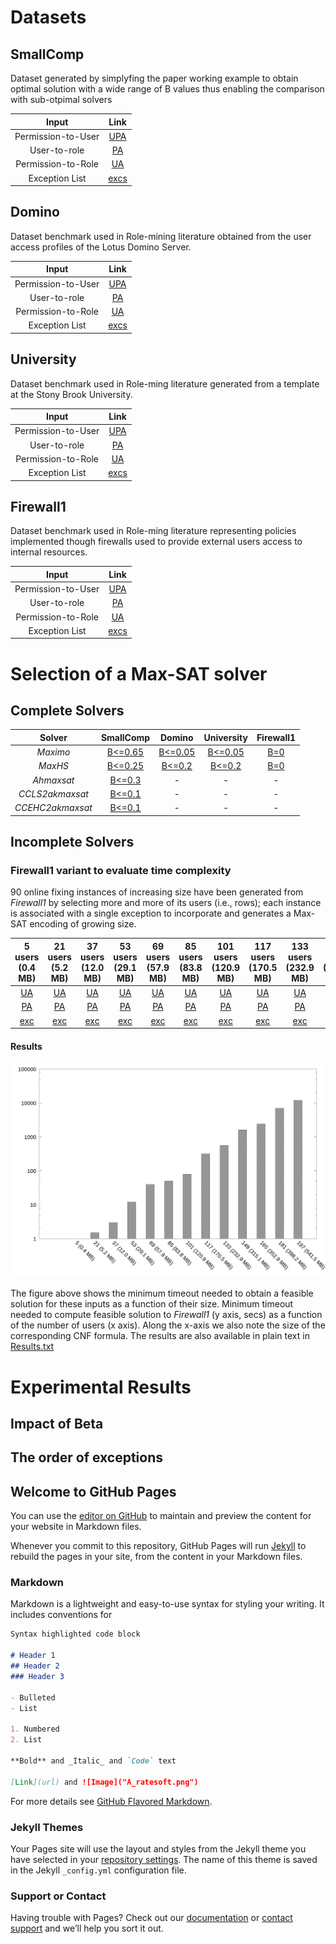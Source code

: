 
# Datasets

## SmallComp

Dataset generated by simplyfing the paper working example to obtain optimal solution with a wide range of B values thus enabling the comparison with sub-otpimal solvers


|Input| Link|  	   
|:-:	           |:---:	|
|Permission-to-User | [UPA](dataset/SC/UPA.txt)|
|User-to-role      |[PA](dataset/SC/UA.txt)  |
|Permission-to-Role | [UA](dataset/SC/PA.txt) |
|Exception List           | [excs](dataset/SC/excs.txt)| 


## Domino

Dataset benchmark used in Role-mining literature obtained from the user access profiles of the Lotus Domino Server.


|Input| Link|  	   
|:-:	           |:---:	|
|Permission-to-User | [UPA](dataset/D/UPA.txt)|
|User-to-role      |[PA](dataset/D/UA.txt)  |
|Permission-to-Role | [UA](dataset/D/PA.txt) |
|Exception List           | [excs](dataset/D/excs.txt)| 


## University

Dataset benchmark used in Role-ming literature generated from a template at the Stony Brook University.


|Input| Link|  	   
|:-:	           |:---:	|
|Permission-to-User | [UPA](dataset/U/UPA.txt)|
|User-to-role      |[PA](dataset/U/UA.txt)  |
|Permission-to-Role | [UA](dataset/U/PA.txt) |
|Exception List           | [excs](dataset/U/excs.txt)| 


## Firewall1

Dataset benchmark used in Role-ming literature representing policies implemented though firewalls used to provide external users access to internal resources. 


|Input| Link|  	   
|:-:	           |:---:	|
|Permission-to-User | [UPA](dataset/F/UPA.txt)|
|User-to-role      |[PA](dataset/F/UA.txt)  |
|Permission-to-Role | [UA](dataset/F/PA.txt) |
|Exception List           | [excs](dataset/F/excs.txt)| 





# Selection of a Max-SAT solver

## Complete Solvers

|Solver  	       |SmallComp  |Domino   	 |University   	|Firewall1   	|   	
|:-:	           |:---:	|:---:	|:---:	|:---:	|	
|_Maximo_   	   |[B<=0.65](CompleteS/SC/Maximo/Results.txt)   	   |[B<=0.05](CompleteS/D/Maximo/Results.txt)    	  |[B<=0.05](CompleteS/U/Maximo/Results.txt)   	| [B=0](CompleteS/F/Maximo/Results.txt)   	|   	
|_MaxHS_   	     |[B<=0.25](CompleteS/SC/MaxHS/Results.txt)     	   |[B<=0.2](CompleteS/D/MaxHS/Results.txt)   	      |[B<=0.2](CompleteS/U/MaxHS/Results.txt)    	| [B=0](CompleteS/F/MaxHS/Results.txt)   	|   	
|_Ahmaxsat_   	 |[B<=0.3](CompleteS/SC/Ahmaxsat/Results.txt)   	 |- | -  	|  - 	|   	
|_CCLS2akmaxsat_ |[B<=0.1](CompleteS/SC/CCLS2akmaxsat/Results.txt) |- |  - 	|  - 	|   	
|_CCEHC2akmaxsat_|[B<=0.1](CompleteS/SC/CCEHC2akmaxsat/Results.txt)|- | -  	| -  	|   	








## Incomplete Solvers

### Firewall1 variant to evaluate time complexity

90 online fixing instances of increasing size have been generated from _Firewall1_ by selecting more and more of its users (i.e., rows); each instance is associated with a single exception to incorporate and generates a Max-SAT encoding of growing size. 

|5 users (0.4 MB)|21 users (5.2 MB)|37 users (12.0 MB)|53 users (29.1 MB)|69 users (57.9 MB)|85 users (83.8 MB)|101 users (120.9 MB)|117 users (170.5 MB)|133 users (232.9 MB)|149 users (315.1 MB)|165 users (352.9 MB)|181 users (398.2 MB)|197 users (541.5 MB)|
|:---:|:---:|:---:|:---:|:---:|:---:|:---:|:---:|:---:|:---:|:---:|:---:|:---:|	
|[UA](dataset/complexity/89/UA.txt)|[UA](dataset/complexity/85/UA.txt)|[UA](dataset/complexity/81/UA.txt)|[UA](dataset/complexity/77/UA.txt)|[UA](dataset/complexity/73/UA.txt)|[UA](dataset/complexity/69/UA.txt)|[UA](dataset/complexity/65/UA.txt)|[UA](dataset/complexity/61/UA.txt)|[UA](dataset/complexity/57/UA.txt)|[UA](dataset/complexity/53/UA.txt)|[UA](dataset/complexity/49/UA.txt)|[UA](dataset/complexity/45/UA.txt)|[UA](dataset/complexity/41/UA.txt)|
|[PA](dataset/complexity/89/PA.txt)|[PA](dataset/complexity/85/PA.txt)|[PA](dataset/complexity/81/PA.txt)|[PA](dataset/complexity/77/PA.txt)|[PA](dataset/complexity/73/PA.txt)|[PA](dataset/complexity/69/PA.txt)|[PA](dataset/complexity/65/PA.txt)|[PA](dataset/complexity/61/PA.txt)|[PA](dataset/complexity/57/PA.txt)|[PA](dataset/complexity/53/PA.txt)|[PA](dataset/complexity/49/PA.txt)|[PA](dataset/complexity/45/PA.txt)|[PA](dataset/complexity/41/PA.txt)|
|[exc](dataset/complexity/89/excs.txt)|[exc](dataset/complexity/85/excs.txt)|[exc](dataset/complexity/81/excs.txt)|[exc](dataset/complexity/77/excs.txt)|[exc](dataset/complexity/73/excs.txt)|[exc](dataset/complexity/69/excs.txt)|[exc](dataset/complexity/65/excs.txt)|[exc](dataset/complexity/61/excs.txt)|[exc](dataset/complexity/57/excs.txt)|[exc](dataset/complexity/53/excs.txt)|[exc](dataset/complexity/49/excs.txt)|[exc](dataset/complexity/45/excs.txt)|[exc](dataset/complexity/41/excs.txt)|


#### Results

![H_ResponseTime](img/H_responseTime.png)

The figure above shows the minimum timeout needed to obtain a feasible solution for these inputs as a function of their size. Minimum timeout needed to compute feasible solution to _Firewall1_ (y axis, secs) as a function of the number of users (x axis). Along the x-axis we also note the size of the corresponding CNF formula. The results are also available in plain text in [Results.txt](dataset/complexity/Results.txt)

# Experimental Results 

## Impact of Beta

## The order of exceptions





## Welcome to GitHub Pages

You can use the [editor on GitHub](https://github.com/OnlineRBACFixing/WorkingCopyOnlineRBACFixing/edit/master/README.md) to maintain and preview the content for your website in Markdown files.

Whenever you commit to this repository, GitHub Pages will run [Jekyll](https://jekyllrb.com/) to rebuild the pages in your site, from the content in your Markdown files.

### Markdown

Markdown is a lightweight and easy-to-use syntax for styling your writing. It includes conventions for

```markdown
Syntax highlighted code block

# Header 1
## Header 2
### Header 3

- Bulleted
- List

1. Numbered
2. List

**Bold** and _Italic_ and `Code` text

[Link](url) and ![Image]("A_ratesoft.png")
```

For more details see [GitHub Flavored Markdown](https://guides.github.com/features/mastering-markdown/).

### Jekyll Themes

Your Pages site will use the layout and styles from the Jekyll theme you have selected in your [repository settings](https://github.com/OnlineRBACFixing/WorkingCopyOnlineRBACFixing/settings). The name of this theme is saved in the Jekyll `_config.yml` configuration file.

### Support or Contact

Having trouble with Pages? Check out our [documentation](https://help.github.com/categories/github-pages-basics/) or [contact support](https://github.com/contact) and we’ll help you sort it out.
